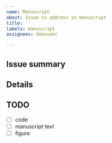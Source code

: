 ```yaml
---
name: Manuscript
about: Issue to address in manuscript
title: ''
labels: manuscript
assignees: donovanr

---
```


## Issue summary


## Details


## TODO
- [ ] code
- [ ] manuscript text
- [ ] figure
